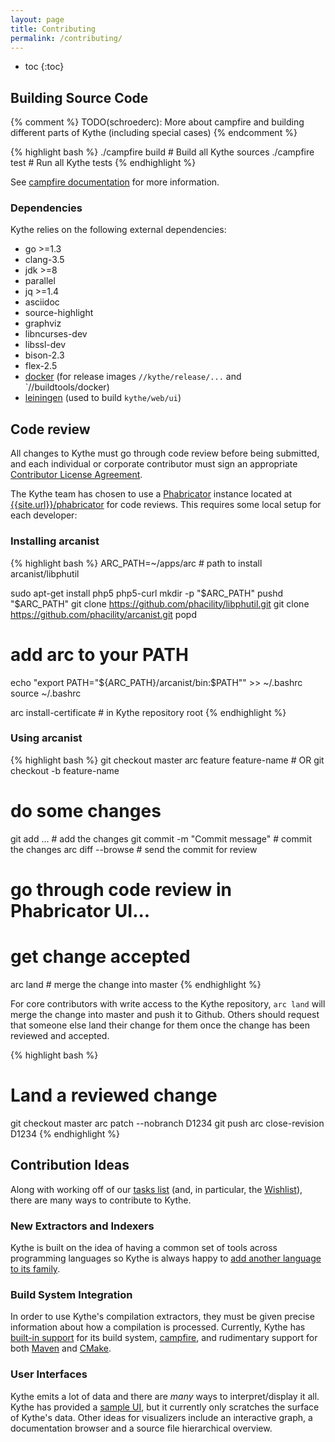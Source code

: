 ```yaml
---
layout: page
title: Contributing
permalink: /contributing/
---
```


* toc
{:toc}

## Building Source Code

{% comment %}
TODO(schroederc): More about campfire and building different parts of Kythe (including special cases)
{% endcomment %}

{% highlight bash %}
./campfire build # Build all Kythe sources
./campfire test  # Run all Kythe tests
{% endhighlight %}

See [campfire documentation]({{site.baseurl}}/docs/campfire.html) for more
information.

### Dependencies

Kythe relies on the following external dependencies:

* go >=1.3
* clang-3.5
* jdk >=8
* parallel
* jq >=1.4
* asciidoc
* source-highlight
* graphviz
* libncurses-dev
* libssl-dev
* bison-2.3
* flex-2.5
* [docker](https://www.docker.com/) (for release images `//kythe/release/...` and `//buildtools/docker)
* [leiningen](http://leiningen.org/) (used to build `kythe/web/ui`)

## Code review

All changes to Kythe must go through code review before being submitted, and
each individual or corporate contributor must sign an appropriate
[Contributor License Agreement](https://cla.developers.google.com/about).

The Kythe team has chosen to use a [Phabricator](http://phabricator.org/)
instance located at
[{{site.url}}/phabricator]({{site.data.development.phabricator}})
for code reviews.  This requires some local setup for each developer:

### Installing arcanist

{% highlight bash %}
ARC_PATH=~/apps/arc # path to install arcanist/libphutil

sudo apt-get install php5 php5-curl
mkdir -p "$ARC_PATH"
pushd "$ARC_PATH"
git clone https://github.com/phacility/libphutil.git
git clone https://github.com/phacility/arcanist.git
popd

# add arc to your PATH
echo "export PATH=\"${ARC_PATH}/arcanist/bin:\$PATH\"" >> ~/.bashrc
source ~/.bashrc

arc install-certificate # in Kythe repository root
{% endhighlight %}

### Using arcanist

{% highlight bash %}
git checkout master
arc feature feature-name # OR git checkout -b feature-name
# do some changes
git add ...                    # add the changes
git commit -m "Commit message" # commit the changes
arc diff --browse              # send the commit for review
# go through code review in Phabricator UI...
# get change accepted

arc land                       # merge the change into master
{% endhighlight %}

For core contributors with write access to the Kythe repository, `arc land` will
merge the change into master and push it to Github.  Others should request that
someone else land their change for them once the change has been reviewed and
accepted.

{% highlight bash %}
# Land a reviewed change
git checkout master
arc patch --nobranch D1234
git push
arc close-revision D1234
{% endhighlight %}

## Contribution Ideas

Along with working off of our [tasks
list]({{site.data.development.phabricator}}/maniphest) (and, in particular, the
[Wishlist]({{site.data.development.phabricator}}/maniphest/query/uFWarCNL9v7z/)),
there are many ways to contribute to Kythe.

### New Extractors and Indexers

Kythe is built on the idea of having a common set of tools across programming
languages so Kythe is always happy to
[add another language to its family]({{site.baseurl}}/docs/kythe-compatible-compilers.html).

### Build System Integration

In order to use Kythe's compilation extractors, they must be given precise
information about how a compilation is processed.  Currently, Kythe has
[built-in support]({{site.data.development.source_browser}}/kythe/extractors/campfire/extract.sh)
for its build system, [campfire]({{site.baseurl}}/docs/campfire.html), and
rudimentary support for both
[Maven]({{site.data.development.source_browser}}/kythe/release/maven_extractor.sh)
and [CMake]({{site.data.development.source_browser}}/kythe/extractors/cmake/).

### User Interfaces

Kythe emits a lot of data and there are *many* ways to interpret/display it all.
Kythe has provided a
[sample UI]({{site.baseuri}}/examples#visualizing-cross-references), but it
currently only scratches the surface of Kythe's data.  Other ideas for
visualizers include an interactive graph, a documentation browser and a source file
hierarchical overview.
